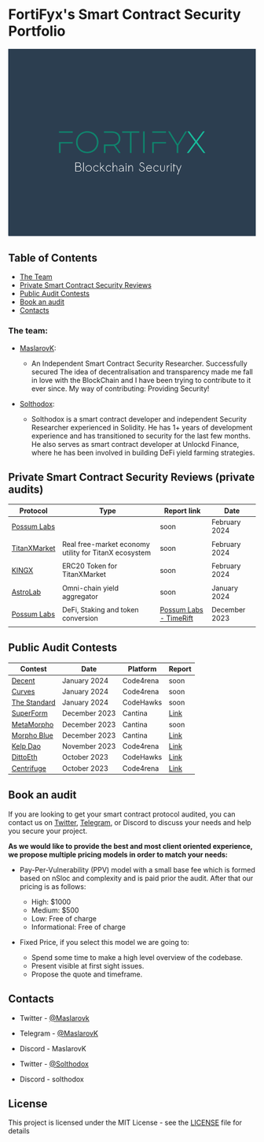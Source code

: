 # FortiFyx's Smart Contract Security Portfolio

<p align="center">
  <img src="https://github.com/kristiyanmaslarov/Audits/blob/main/FortiFyx.png" width="550"/>
</p>


## Table of Contents
 - [The Team](#the-team)
 - [Private Smart Contract Security Reviews](#private-smart-contract-security-reviews-private-audits)
 - [Public Audit Contests](#public-audit-contests)
 - [Book an audit](#book-an-audit)
 - [Contacts](#contacts)


### The team:
-  [MaslarovK](https://twitter.com/maslarovk):

    - An Independent Smart Contract Security Researcher. Successfully secured The idea of decentralisation and transparency made me fall in love with the BlockChain and I have been trying to contribute to it ever since. My way of contributing: Providing Security!
    
-  [Solthodox](https://twitter.com/solthodox):

    - Solthodox is a smart contract developer and independent Security Researcher experienced in Solidity. He has 1+ years of development experience and has transitioned to security for the last few months. He also serves as smart contract developer at Unlockd Finance, where he has been involved in building DeFi yield farming strategies.

## Private Smart Contract Security Reviews (private audits)

| Protocol                                    | Type                                                                            | Report link                                                                                            | Date      |
| ------------------------------------------- | ------------------------------------------------------------------------------- | ------------------------------------------------------------------------------------------------------ | --------- |
| [Possum Labs](https://www.possumlabs.io/)           |                                                         |  soon  | February 2024 |
|                                             |
| [TitanXMarket](https://titanxmarket.win/)           | Real free-market economy utility for TitanX ecosystem                                                        |  soon  | February 2024 |
|                                             |                                                                                 |
| [KINGX](https://kingx.titanxmarket.win/)           | ERC20 Token for TitanXMarket                                                       |  soon  | February 2024 |
|                                             |                                                                                 |                                                                                 |                                                                              |
| [AstroLab](https://astrolab.fi/)           | Omni-chain yield aggregator                                                        |  soon  | January 2024 |
|                                             |                                                                                 |
| [Possum Labs](https://www.possumlabs.io/)           | DeFi, Staking and token conversion                                                        |  [Possum Labs - TimeRift](https://github.com/kristiyanmaslarov/Audits/blob/main/PrivateAudits/PossumLabs-security-review.pdf)  | December 2023 |
|                                             |                                                                                 |                                                                                                        |           |

## Public Audit Contests

| Contest                                                                                                       | Date             | Platform  | Report                                                             |
| ------------------------------------------------------------------------------------------------------------- | ---------------- | --------- | ------------------------------------------------------------------------------------------------------------------------------ |
| [Decent](https://code4rena.com/audits/2024-01-decent)              | January 2024    | Code4rena | soon                                                                                                                           |
| [Curves](https://code4rena.com/audits/2024-01-curves)              | January 2024    | Code4rena | soon                                                                                                                           |
| [The Standard](https://www.codehawks.com/contests/clql6lvyu0001mnje1xpqcuvl)              | January 2024    | CodeHawks | soon                                                                                                                           |
| [SuperForm](https://cantina.xyz/competitions/2cd0b038-3e32-4db6-b488-0f85b6f0e49f)              | December 2023    | Cantina | [Link](https://github.com/kristiyanmaslarov/Audits/blob/main/Contests/Superform.md)                                                                                                                           |
| [MetaMorpho](https://cantina.xyz/competitions/8409a0ce-6c21-4cc9-8ef2-bd77ce7425af)              | December 2023    | Cantina | soon                                                                                                                           |
| [Morpho Blue](https://cantina.xyz/competitions/d86b7f95-e574-4092-8ea2-78dcac2f54f1)                                                                                  | December 2023    | Cantina   | [Link](https://github.com/kristiyanmaslarov/Audits/blob/main/Contests/MorphoBlue.md)                                                                                                                           |
| [Kelp Dao](https://code4rena.com/audits/2023-11-kelp-dao-rseth#top)                                           | November 2023    | Code4rena | [Link](https://github.com/kristiyanmaslarov/Audits/blob/main/Contests/KelpDao.md)                        |
| [DittoEth](https://www.codehawks.com/contests/clm871gl00001mp081mzjdlwc)                                           | October 2023     | CodeHawks| [Link](https://github.com/kristiyanmaslarov/Audits/blob/main/Contests/DittoEth.md)                        | |                                                                                                                                |
| [Centrifuge](https://code4rena.com/audits/2023-09-centrifuge#top)                         | October 2023     | Code4rena | [Link](https://github.com/kristiyanmaslarov/Audits/blob/main/Contests/Centrifuge.md)            |

## Book an audit
If you are looking to get your smart contract protocol audited, you can contact us on [Twitter](https://twitter.com/maslarovk), [Telegram](https://t.me/maslarovk), or Discord to discuss your needs and help you secure your project.

**As we would like to provide the best and most client oriented experience, we propose multiple pricing models in order to match your needs:**
 - Pay-Per-Vulnerability (PPV) model with a small base fee which is formed based on nSloc and complexity and is paid prior the audit. After that our pricing is as follows:
    - High: $1000
    - Medium: $500
    - Low: Free of charge
    - Informational: Free of charge

 - Fixed Price, if you select this model we are going to:
    - Spend some time to make a high level overview of the codebase.
    - Present visible at first sight issues.
    - Propose the quote and timeframe. 

## Contacts

- Twitter - [@Maslarovk](https://twitter.com/maslarovk)
- Telegram - [@MaslarovK](https://t.me/maslarovk)
- Discord - MaslarovK

- Twitter - [@Solthodox](https://twitter.com/solthodox)
- Discord - solthodox

## License
This project is licensed under the MIT License - see the [LICENSE](LICENSE) file for details
